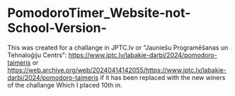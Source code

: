 # PomodoroTimer_Website-not-School-Version-

This was created for a challange in JPTC.lv or "Jauniešu Programēšanas un Tehnaloģiju Centrs": https://www.jptc.lv/labakie-darbi/2024/pomodoro-taimeris or https://web.archive.org/web/20240414142055/https://www.jptc.lv/labakie-darbi/2024/pomodoro-taimeris if it has been replaced with the new winers of the challange
Which I placed 10th in.

